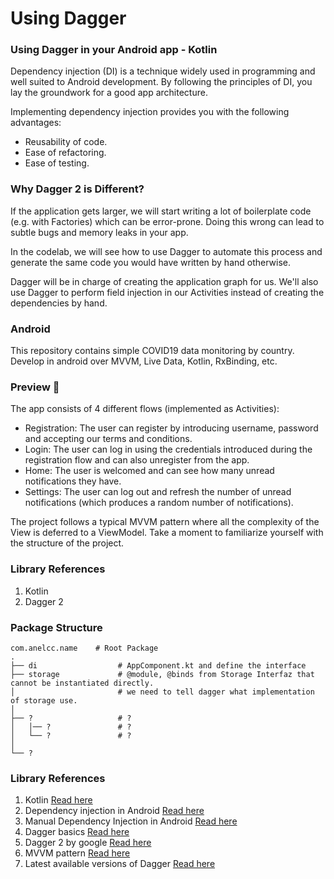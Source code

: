 # Using Dagger

### Using Dagger in your Android app - Kotlin

Dependency injection (DI) is a technique widely used in programming and well suited to Android development. By following the principles of DI, you lay the groundwork for a good app architecture.

Implementing dependency injection provides you with the following advantages:

* Reusability of code.
* Ease of refactoring.
* Ease of testing.

### Why Dagger 2 is Different?
If the application gets larger, we will start writing a lot of boilerplate code (e.g. with Factories) which can be error-prone. Doing this wrong can lead to subtle bugs and memory leaks in your app.

In the codelab, we will see how to use Dagger to automate this process and generate the same code you would have written by hand otherwise.

Dagger will be in charge of creating the application graph for us. We'll also use Dagger to perform field injection in our Activities instead of creating the dependencies by hand.

### Android
This repository contains simple COVID19 data monitoring by country. Develop in android over MVVM, Live Data, Kotlin, RxBinding, etc.

### Preview 🎉
The app consists of 4 different flows (implemented as Activities):

* Registration: The user can register by introducing username, password and accepting our terms and conditions.
* Login: The user can log in using the credentials introduced during the registration flow and can also unregister from the app.
* Home: The user is welcomed and can see how many unread notifications they have.
* Settings: The user can log out and refresh the number of unread notifications (which produces a random number of notifications).

The project follows a typical MVVM pattern where all the complexity of the View is deferred to a ViewModel. Take a moment to familiarize yourself with the structure of the project.


### Library References
1. Kotlin
2. Dagger 2


### Package Structure
```
com.anelcc.name    # Root Package
.
├── di                  # AppComponent.kt and define the interface
├── storage             # @module, @binds from Storage Interfaz that cannot be instantiated directly.
│                       # we need to tell dagger what implementation of storage use.
│
├── ?                   # ?
│   │── ?               # ?
│   └── ?               # ?
│
└── ?
```


### Library References

1. Kotlin [Read here](https://developer.android.com/kotlin/ktx)
0. Dependency injection in Android [Read here](https://developer.android.com/training/dependency-injection)
0. Manual Dependency Injection in Android [Read here](https://developer.android.com/training/dependency-injection/manual)
0. Dagger basics [Read here](https://developer.android.com/training/dependency-injection/dagger-basics)
0. Dagger 2 by google [Read here](https://docs.google.com/presentation/d/1fby5VeGU9CN8zjw4lAb2QPPsKRxx6mSwCe9q7ECNSJQ/pub?start=false&loop=false&delayms=3000&slide=id.p)
0. MVVM pattern [Read here](https://blog.mindorks.com/mvc-mvp-mvvm-architecture-in-android)
0. Latest available versions of Dagger [Read here](https://github.com/google/dagger/releases)